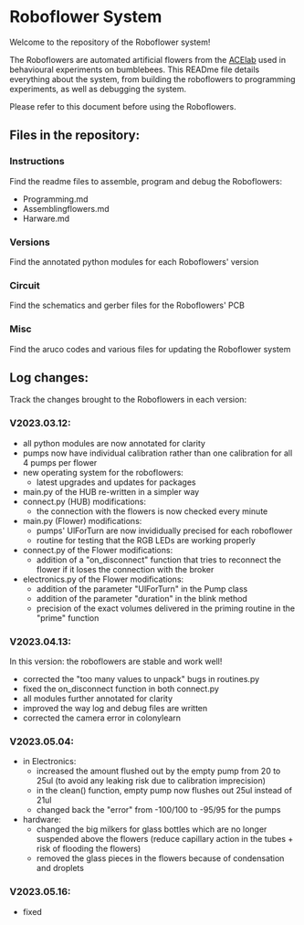 # Roboflower System

Welcome to the repository of the Roboflower system!

The Roboflowers are automated artificial flowers from the [ACElab](https://www.animal-economics.com/tjczaczkes) used in behavioural experiments on bumblebees. This READme file details everything about the system, from building the roboflowers to programming experiments, as well as debugging the system. 

Please refer to this document before using the Roboflowers.

## Files in the repository:

### Instructions
Find the readme files to assemble, program and debug the Roboflowers:

- Programming.md
- Assemblingflowers.md
- Harware.md

### Versions
Find the annotated python modules for each Roboflowers' version

### Circuit
Find the schematics and gerber files for the Roboflowers' PCB

### Misc
Find the aruco codes and various files for updating the Roboflower system

## Log changes:
Track the changes brought to the Roboflowers in each version:

### V2023.03.12:
- all python modules are now annotated for clarity
- pumps now have individual calibration rather than one calibration for all 4 pumps per flower
- new operating system for the roboflowers:
	- latest upgrades and updates for packages
- main.py of the HUB re-written in a simpler way
- connect.py (HUB) modifications:
	- the connection with the flowers is now checked every minute 
- main.py (Flower) modifications:
	- pumps' UlForTurn are now invididually precised for each roboflower
	- routine for testing that the RGB LEDs are working properly
- connect.py of the Flower modifications:
	- addition of a "on_disconnect" function that tries to reconnect the flower if it loses the connection with the broker
- electronics.py of the Flower modifications:
	- addition of the parameter "UlForTurn" in the Pump class
	- addition of the parameter "duration" in the blink method
	- precision of the exact volumes delivered in the priming routine in the "prime" function

### V2023.04.13:
In this version: the roboflowers are stable and work well!
- corrected the "too many values to unpack" bugs in routines.py
- fixed the on_disconnect function in both connect.py
- all modules further annotated for clarity
- improved the way log and debug files are written
- corrected the camera error in colonylearn

### V2023.05.04:
- in Electronics:
 	- increased the amount flushed out by the empty pump from 20 to 25ul (to avoid any leaking risk due to calibration imprecision)
 	- in the clean() function, empty pump now flushes out 25ul instead of 21ul 
 	- changed back the "error" from -100/100 to -95/95 for the pumps
- hardware:
 	- changed the big milkers for glass bottles which are no longer suspended above the flowers (reduce capillary action in the tubes + risk of flooding the flowers)
 	- removed the glass pieces in the flowers because of condensation and droplets

### V2023.05.16:
- fixed 
